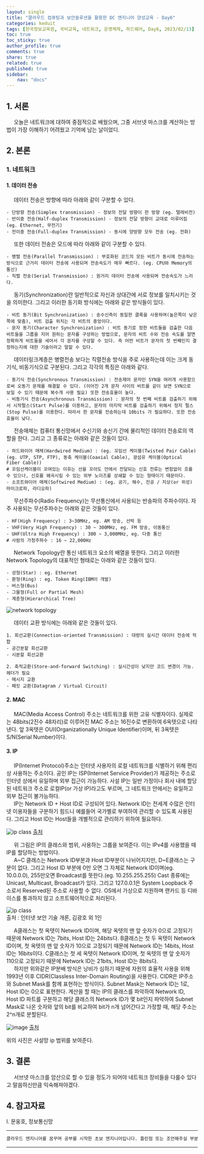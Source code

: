 ```yaml
---
layout: single
title: "클라우드 컴퓨팅과 보안솔루션을 활용한 DC 엔지니어 양성교육 - Day6"
categories: keduit
tags: [한국정보교육원, 국비교육, 네트워크, 운영체제, 하드웨어, Day6, 2023/02/13]
toc: true
toc_sticky: true
author_profile: true
comments: true
share: true
related: true
published: true
sidebar: 
    nav: "docs"
---
```


## 1. 서론  

&nbsp;&nbsp;&nbsp;&nbsp; 오늘은 네트워크에 대하여 중점적으로 배웠으며, 그중 서브넷 마스크를 계산하는 방법이 가장 이해하기 어려웠고 기억에 남는 날이었디.

## 2. 본론  

### 1. 네트워크   

#### 1. 데이터 전송

&nbsp;&nbsp;&nbsp;&nbsp; 데이터 전송은 방향에 따라 아래와 같이 구분할 수 있다.

```
- 단방향 전송(Simplex transmission) - 정보의 전달 방향이 한 방향 (eg. 텔레비전)
- 반이중 전송(Half-duplex Transmission) - 정보의 전달 방향이 교대로 이루어짐 (eg. Ethernet, 무전기)
- 전이중 전송(Full-duplex Transmission) - 동시에 양방향 모두 전송 (eg. 전화)
```

&nbsp;&nbsp;&nbsp;&nbsp; 또한 데이터 전송은 모드에 따라 아래와 같이 구분할 수 있다.

```
- 병렬 전송(Parallel Transmission) : 부호화된 코드의 모든 비트가 동시에 전송하는 방식으로 근거리 데이터 전송에 사용되며 전송속도가 매우 빠르다. (eg. CPU와 Memory의 통신)
- 직렬 전송(Serial Transmission) : 원거리 데이터 전송에 사용되며 전송속도가 느리다.
```

&nbsp;&nbsp;&nbsp;&nbsp; 동기(Synchronization)란 일반적으로 자신과 상대간에 서로 정보를 일치시키는 것을 의미한다. 그리고 이러한 동기화 방식에는 아래와 같은 방식들이 있다. 

```
- 비트 동기(Bit Synchronization) : 송수신측이 동일한 클록을 사용하며(높은쪽이 낮은쪽에 맞춤), 비트 검출 위치는 각 비트의 중앙이다. 
- 문자 동기(Character Synchronization) : 비트 동기로 정한 비트들을 검출한 다음 비트들을 그룹을 지어 원하는 문자를 구성하는 방법으로, 문자의 비트 수와 전송 속도를 알면 정확하게 비트들을 세어서 각 문자를 구성할 수 있다. 즉 어떤 비트가 문자의 첫 번째인지 결정하는지에 대한 기술이라고 말할 수 있다.
```

&nbsp;&nbsp;&nbsp;&nbsp; 데이터링크계층은 병렬전송 보다는 직렬전송 방식을 주로 사용하는데 이는 크게 동기식, 비동기식으로 구분된다. 그리고 각각의 특징은 아래와 같다.

```
- 동기식 전송(Synchronous Transmission) : 전송제어 문자인 SYN을 여러개 사용함으로써 오동기 문제를 해결할 수 있다. (이어진 2개 문자 사이의 비트를 같이 보면 SYN으로 보일 수 있기 때문에 복수개 사용 필요) 또한 전송효율이 높다.
- 비동기식 전송(Asynchronous Transmission) : 문자의 첫 번째 비트를 검출하기 위해서 시작펄스(Start Pulse)를 이용하고, 문자의 마지막 비트를 검출하기 위해서 정지 펄스(Stop Pulse)를 이용한다. 따라서 한 문자를 전송하는데 10bits 가 필요하다. 또한 전송효율이 낮다.
```

&nbsp;&nbsp;&nbsp;&nbsp; 전송매체는 컴퓨터 통신망에서 수신기와 송신기 간에 물리적인 데이터 전송로의 역할을 한다. 그리고 그 종류로는 아래와 같은 것들이 있다.

```
- 하드와이어 매체(Hardwired Medium) : (eg. 꼬임선 케이블(Twisted Pair Cable)(eg. UTP, STP, FTP), 동축 케이블(Coaxial Cable), 광섬유 케이블(Optical Fiber Cable)) 
# 꼬임선케이블이 꼬여있는 이유는 선을 꼬아도 안에서 전달되는 신호 전류는 변함없이 흐를 수 있으나, 신호를 왜곡시킬 수 있는 외부 노이즈를 상쇄할 수 있는 형태이기 때문이다.
- 소프트와이어 매체(Softwired Medium) : (eg. 공기, 해수, 진공 / 지상(or 위성) 마이크로파, 라디오파)
```

&nbsp;&nbsp;&nbsp;&nbsp; 무선주파수(Radio Frequency)는 무선통신에서 사용되는 반송파의 주파수이다. 자주 사용되는 무선주파수는 아래와 같은 것들이 있다.

```
- HF(High Frequency) : 3~30MHz, eg. AM 방송, 선박 등
- VHF(Very High Frequency) : 30 ~ 300MHz, eg. FM 방송, 이동통신
- UHF(Ultra High Frequency) : 300 ~ 3,000MHz, eg. 다중 통신
# 사람의 가청주파수 : 16 ~ 22,000Hz
```

&nbsp;&nbsp;&nbsp;&nbsp; Network Topology란 통신 네트워크 요소의 배열을 뜻한다. 그리고 이러한 Network Topology의 대표적인 형태로는 아래와 같은 것들이 있다.

```
- 성형(Star) : eg. Ethernet
- 환형(Ring) : eg. Token Ring(IBM이 개발)
- 버스형(Bus) 
- 그물형(Full or Partial Mesh)
- 계층형(Hierarchical Tree)
```

![network topology](https://user-images.githubusercontent.com/124491456/218352780-f4fcb49e-c277-436d-a42d-27aa7a8db95e.png)

&nbsp;&nbsp;&nbsp;&nbsp; 데이터 교환 방식에는 아래와 같은 것들이 있다.

```
1. 회선교환(Connection-oriented Transmission) : 대량의 실시간 데이터 전송에 적합
- 공간분할 회선교환
- 시분할 회선교환

2. 축적교환(Store-and-forward Switching) : 실시간성이 낮지만 코드 변경이 가능. 헤더가 필요
- 메시지 교환
- 패킷 교환(Datagram / Virtual Circuit)
```

#### 2. MAC

&nbsp;&nbsp;&nbsp;&nbsp; MAC(Media Access Control) 주소는 네트워크를 위한 고유 식별자이다. 실제로는 48bits(2진수 48자리)로 이루어진 MAC 주소는 16진수로 변환하여 6옥텟으로 나타낸다. 앞 3옥텟은 OUI(Organizationally Unique Identifier)이며, 뒤 3옥텟은 S/N(Serial Number)이다.

#### 3. IP

&nbsp;&nbsp;&nbsp;&nbsp; IP(Internet Protocol)주소는 인터넷 사용자의 로컬 네트워크를 식별하기 위해 편리상 사용하는 주소이다. 공인 IP는 ISP(Internet Service Provider)가 제공하는 주소로 인터넷 상에서 유일하며 외부 접근이 가능하다. 사설 IP는 일반 가정이나 회사 내에 할당된 네트워크 주소로 로컬IP(or 가상 IP)라고도 부르며, 그 네트워크 안에서는 유일하고 외부 접근이 불가능하다.   
&nbsp;&nbsp;&nbsp;&nbsp; IP는 Network ID + Host ID로 구성되어 있다. Network ID는 전세계 수많은 인터넷 이용자들을 구분하기 힘드니 예를들어 국가별로 부여하여 관리할 수 있도록 사용된다. 그리고 Host ID는 Host들을 개별적으로 관리하기 위하여 필요하다.

![ip class](https://user-images.githubusercontent.com/124491456/218381314-a62a7d86-d3be-454b-8ac3-7b5eba7ae00b.png)
[출처](https://www.baeldung.com/cs/ip-address-subnet-mask)

&nbsp;&nbsp;&nbsp;&nbsp; 위 그림은 IP의 클래스와 범위, 사용하는 그룹을 보여준다. 이는 IPv4를 사용했을 때 IP를 할당하는 방법이다.   
&nbsp;&nbsp;&nbsp;&nbsp; A~C 클래스는 Network ID부분과 Host ID부분이 나뉘어지지만, D~E클래스는 구분이 없다. 그리고 Host ID 부분에 0만 오면 그 자체로 Network ID이며(eg. 10.0.0.0), 255만오면 Broadcast를 뜻한다.(eg. 10.255.255.255) Cast 종류에는 Unicast, Multicast, Broadcast가 있다. 그리고 127.0.0.1은 System Loopback 주소로서 Reserved된 주소로 사용할 수 없다. OS에서 가상으로 지원하며 랜카드 등 디바이스를 통과하지 않고 소프트웨어적으로 처리된다. 

![ip class](https://user-images.githubusercontent.com/124491456/218606779-53b1126f-c6ac-4f73-ad67-6857fd369010.png)   
출처 : 인터넷 보안 기술 개론, 김광호 외 1인

&nbsp;&nbsp;&nbsp;&nbsp; A클래스는 첫 옥텟이 Network ID이며, 해당 옥텟의 맨 앞 숫자가 0으로 고정되기 때문에 Network ID는 7bits, Host ID는 24bits다. B클래스는 첫 두 옥텟이 Network ID이며, 첫 옥텟의 맨 앞 숫자가 10으로 고정되기 때문에 Network ID는 14bits, Host ID는 16bits이다. C클래스는 첫 세 옥텟이 Network ID이며, 첫 옥텟의 맨 앞 숫자가 110으로 고정되기 때문에 Network ID는 21bits, Host ID는 8bits다.   
&nbsp;&nbsp;&nbsp;&nbsp; 하지만 위와같은 IP분배 방식은 낭비가 심하기 때문에 자원의 효율적 사용을 위해 1993년 이후 CIDR(Classless Inter-Domain Routing)을 사용한다. CIDR은 IP주소와 Subnet Mask를 함께 표현하는 방식이다. Subnet Mask는 Network ID는 1로, Host ID는 0으로 표현한다. 계산을 할 때는 IP의 클래스를 파악하여 Network ID, Host ID 파트를 구분하고 해당 클래스의 Network ID가 몇 bit인지 파악하여 Subnet Mask로 나온 숫자와 앞의 bit를 비교하여 bit가 n개 넘어간다고 가정할 때, 해당 주소는 2^n개로 분할된다.

![image](https://user-images.githubusercontent.com/124491456/220210925-b28090fd-3d38-4bd2-9eb1-d80643389a4f.png)
[출처](https://ko.wikipedia.org/wiki/%EC%82%AC%EC%84%A4%EB%A7%9D)

위의 사진은 사설망 ip 범위를 보여준다.

## 3. 결론  

&nbsp;&nbsp;&nbsp;&nbsp; 서브넷 마스크를 암산으로 할 수 있을 정도가 되어야 네트워크 장비들을 다룰수 있다고 말씀하신만큼 익숙해져야겠다.

## 4. 참고자료  

Ⅰ. 문웅호, 정보통신망   

---

```bash
클라우드 엔지니어를 꿈꾸며 공부를 시작한 초보 엔지니어입니다. 틀린점 또는 조언해주실 부분이 있으시면 친절하게 댓글 부탁드립니다. 방문해 주셔서 감사합니다 :)
```

---
```
